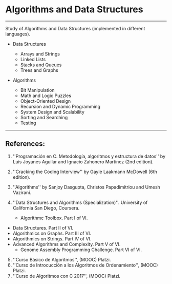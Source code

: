 # Algorithms and Data Structures
***

Study of Algorithms and Data Structures (implemented in different languages).

- Data Structures
  - Arrays and Strings
  - Linked Lists
  - Stacks and Queues
  - Trees and Graphs

- Algorithms
  - Bit Manipulation
  - Math and Logic Puzzles
  - Object-Oriented Design
  - Recursion and Dynamic Programming
  - System Design and Scalability
  - Sorting and Searching
  - Testing

***
## References:

1. ''Programación en C. Metodología, algoritmos y estructura de datos'' by Luis Joyanes Aguilar and Ignacio Zahonero Martínez (2nd edition).

2. ''Cracking the Coding Interview'' by Gayle Laakmann McDowell (6th edition).

3. ''Algorithms'' by Sanjoy Dasgupta, Christos Papadimitriou and Umesh Vazirani.

4. ''Data Structures and Algorithms (Specialization)''. University of California San Diego, Coursera.

	* Algorithmc Toolbox. Part I of VI.
  * Data Structures. Part II of VI.
  * Algorithmics on Graphs. Part III of VI.
  * Algorithmics on Strings. Part IV of VI.
  * Advanced Algorithms and Complexity. Part V of VI.
	* Genome Assembly Programming Challenge. Part VI of VI.

5. ''Curso Básico de Algoritmos'', (MOOC) Platzi.
6. ''Curso de Introcucción a los Algoritmos de Ordenamiento'', (MOOC) Platzi.
7. ''Curso de Algoritmos con C 2017'', (MOOC) Platzi.
